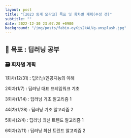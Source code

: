 ```yaml
---
layout: post
title: "[2023 동계 모각코] 목표 및 회차별 계획(수정 전)"
subtitle: ""
date: 2022-12-30 23:07:20 +0900
background: "/img/posts/fabio-oyXis2kALVg-unsplash.jpg"
---
```


<h2 class="section-heading">📌 목표 : 딥러닝 공부</h2>
<p></p>
<h3>🗃️ 회차별 계획</h3>
<p></p>

<p>1회차(12/31) : 딥러닝/인공지능의 이해</p>
<p>2회차(1/7) : 딥러닝 대표 프레임워크 기초</p>
<p>3회차(1/14) : 딥러닝 기초 알고리즘 1</p>
<p>4회차(1/28) : 딥러닝 기초 알고리즘 2</p>
<p>5회차(2/4) : 딥러닝 최신 트렌드 알고리즘 1</p>
<p>6회차(2/11) : 딥러닝 최신 트렌드 알고리즘 2</p>
